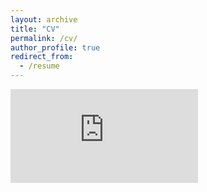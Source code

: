 ```yaml
---
layout: archive
title: "CV"
permalink: /cv/
author_profile: true
redirect_from:
  - /resume
---
```

<embed src="https://www.dropbox.com/s/b6rdd1xrkb5vdkw/Brian%20Yan_CV_Dec2020_vgit.pdf?dl=0" type="application/pdf" />
